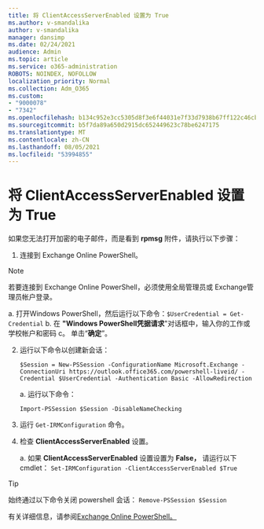 ```yaml
---
title: 将 ClientAccessServerEnabled 设置为 True
ms.author: v-smandalika
author: v-smandalika
manager: dansimp
ms.date: 02/24/2021
audience: Admin
ms.topic: article
ms.service: o365-administration
ROBOTS: NOINDEX, NOFOLLOW
localization_priority: Normal
ms.collection: Adm_O365
ms.custom:
- "9000078"
- "7342"
ms.openlocfilehash: b134c952e3cc5305d8f3e6f44031e7f33d7938b67ff122c46cb74bbd33cbf59e
ms.sourcegitcommit: b5f7da89a650d2915dc652449623c78be6247175
ms.translationtype: MT
ms.contentlocale: zh-CN
ms.lasthandoff: 08/05/2021
ms.locfileid: "53994855"
---
```

# <a name="set-clientaccessserverenabled-to-true"></a>将 ClientAccessServerEnabled 设置为 True

如果您无法打开加密的电子邮件，而是看到 **rpmsg** 附件，请执行以下步骤：

1. 连接到 Exchange Online PowerShell。

> [!NOTE]
> 若要连接到 Exchange Online PowerShell，必须使用全局管理员或 Exchange管理员帐户登录。

   a. 打开Windows PowerShell，然后运行以下命令：`$UserCredential = Get-Credential`
b. 在 **"Windows PowerShell凭据请求**"对话框中，输入你的工作或学校帐户和密码 c。 单击“**确定**”。 

2. 运行以下命令以创建新会话：

    `$Session = New-PSSession -ConfigurationName Microsoft.Exchange -ConnectionUri https://outlook.office365.com/powershell-liveid/ -Credential $UserCredential -Authentication Basic -AllowRedirection`

    a. 运行以下命令：
    
    `Import-PSSession $Session -DisableNameChecking`

3. 运行 `Get-IRMConfiguration` 命令。

4. 检查 **ClientAccessServerEnabled** 设置。 

    a. 如果 **ClientAccessServerEnabled** 设置设置为 **False，** 请运行以下 cmdlet： `Set-IRMConfiguration -ClientAccessServerEnabled $True`

> [!TIP]
> 始终通过以下命令关闭 powershell 会话： `Remove-PSSession $Session`

有关详细信息，请参阅[Exchange Online PowerShell。](https://docs.microsoft.com/powershell/exchange/connect-to-exchange-online-powershell)

